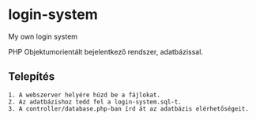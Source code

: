# login-system
My own login system 

PHP Objektumorientált bejelentkező rendszer, adatbázissal.

## Telepítés

	1. A webszerver helyére húzd be a fájlokat.
	2. Az adatbázishoz tedd fel a login-system.sql-t.
	3. A controller/database.php-ban írd át az adatbázis elérhetőségeit.


